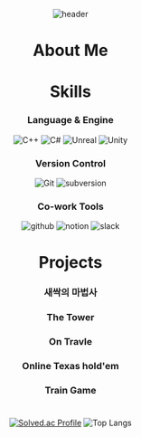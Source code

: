 <div align="center">

![header](https://capsule-render.vercel.app/api?type=transparent&color=gradient&height=300&section=header&text=Jaehyun%20Jung&height=150&fontSize=80&desc=%20game%20developer&descAlignY=75&descAlign=61)

# About Me

# Skills
### Language & Engine
![C++](https://img.shields.io/badge/C++-00599C.svg?&style=for-the-badge&logo=C%2B%2B&logoColor=white)
![C#](https://img.shields.io/badge/C%23-239120?style=for-the-badge&logo=CSharp&logoColor=white)
![Unreal](https://img.shields.io/badge/Unreal-0E1128?style=for-the-badge&logo=unrealengine&logoColor=white)
![Unity](https://img.shields.io/badge/Unity-000000?style=for-the-badge&logo=Unity&logoColor=white)

### Version Control
![Git](https://img.shields.io/badge/Git-F05032?style=for-the-badge&logo=Git&logoColor=white)
![subversion](https://img.shields.io/badge/subversion-809CC9?style=for-the-badge&logo=subversion&logoColor=white)

### Co-work Tools
![github](https://img.shields.io/badge/github-181717?style=for-the-badge&logo=github&logoColor=white)
![notion](https://img.shields.io/badge/notion-000000?style=for-the-badge&logo=notion&logoColor=white)
![slack](https://img.shields.io/badge/slack-4A154B?style=for-the-badge&logo=slack&logoColor=white)

# Projects
### 새싹의 마법사

### The Tower

### On Travle

### Online Texas hold'em

### Train Game

#
<!--  
![RePro1202's GitHub stats](https://github-readme-stats.vercel.app/api?username=RePro1202&count_private=true&show_icons=true&theme=radical)
-->

[![Solved.ac Profile](http://mazassumnida.wtf/api/generate_badge?boj=op852456)](https://solved.ac/op852456)
![Top Langs](https://github-readme-stats.vercel.app/api/top-langs/?username=RePro1202&layout=compact&theme=dracula&count_private=true&hide=ShaderLab&langs_count=3)

</div>
